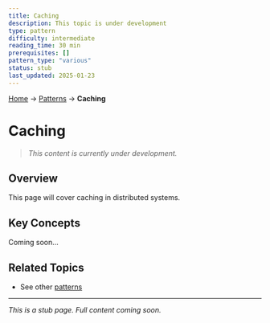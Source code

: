 ```yaml
---
title: Caching
description: This topic is under development
type: pattern
difficulty: intermediate
reading_time: 30 min
prerequisites: []
pattern_type: "various"
status: stub
last_updated: 2025-01-23
---
```


<!-- Navigation -->
[Home](../index.md) → [Patterns](index.md) → **Caching**

# Caching

> *This content is currently under development.*

## Overview

This page will cover caching in distributed systems.

## Key Concepts

Coming soon...

## Related Topics

- See other [patterns](index.md)

---

*This is a stub page. Full content coming soon.*

